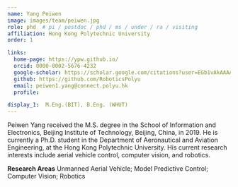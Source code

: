 ```yaml
---
name: Yang Peiwen
image: images/team/peiwen.jpg
role: phd  # pi / postdoc / phd / ms / under / ra / visiting
affiliation: Hong Kong Polytechnic University
order: 1

links:
  home-page: https://ypw.github.io/
  orcid: 0000-0002-5676-4232
  google-scholar: https://scholar.google.com/citations?user=EGb1vAkAAAAJ&hl=en
  github: https://github.com/RoboticsPolyu
  email: peiwen1.yang@connect.polyu.hk
  profile: 

display_1:  M.Eng.(BIT), B.Eng. (WHUT)
---
```


<!--  Add a short self introduction here -->
<!-- Like Research Areas -->

Peiwen Yang received the M.S. degree in the School of Information and Electronics, Beijing Institute of Technology, Beijing, China, in 2019. He is currently a Ph.D. student in the Department of Aeronautical and Aviation Engineering, at the Hong Kong Polytechnic University. His current research interests include aerial vehicle control, computer vision, and robotics.

**Research Areas**
Unmanned Aerial Vehicle; Model Predictive Control; Computer Vision; Robotics
